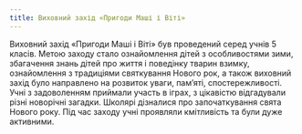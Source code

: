 ```yaml
---
title: Виховний захід «Пригоди Маші і Віті»
---
```


Виховний захід «Пригоди Маші і Віті» був проведений серед учнів 5 класів. Метою заходу стало ознайомлення дітей з особливостями зими, збагачення знань дітей про життя і поведінку тварин взимку, ознайомлення з традиціями святкування Нового рок, а також виховний захід було направлено на розвиток уваги, пам’яті, спостережливості. Учні з задоволенням приймали участь в іграх, з цікавістю відгадували різні новорічні загадки. Школярі дізналися про започаткування свята Нового року. Під час заходу учні проявляли кмітливість та були дуже активними.

<slideshow id="_/72157649363206303" />
